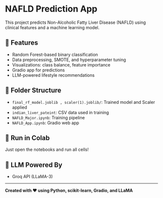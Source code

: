 # NAFLD Prediction App

This project predicts Non-Alcoholic Fatty Liver Disease (NAFLD) using clinical features and a machine learning model.

## 🔬 Features
- Random Forest-based binary classification
- Data preprocessing, SMOTE, and hyperparameter tuning
- Visualizations: class balance, feature importance
- Gradio app for predictions
- LLM-powered lifestyle recommendations

## 📁 Folder Structure
- `final_rf_model.joblib , scaler(1).joblib/`: Trained model and Scaler applied
- `indian_liver_pateint`: CSV data used in training
- `NAFLD_Major.ipynb`: Training pipeline
- `NAFLD_App.ipynb`: Gradio web app

## 🚀 Run in Colab
Just open the notebooks and run all cells!

## 🧠 LLM Powered By
- Groq API (LLaMA-3)

---

**Created with ❤️ using Python, scikit-learn, Gradio, and LLaMA**
